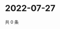 # 2022-07-27

共 0 条

<!-- BEGIN WEIBO -->
<!-- 最后更新时间 Wed Jul 27 2022 07:15:38 GMT+0800 (China Standard Time) -->

<!-- END WEIBO -->
